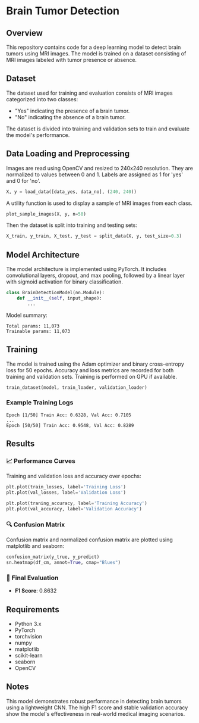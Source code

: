 # Brain Tumor Detection

## Overview
This repository contains code for a deep learning model to detect brain tumors using MRI images. The model is trained on a dataset consisting of MRI images labeled with tumor presence or absence.

## Dataset
The dataset used for training and evaluation consists of MRI images categorized into two classes: 
- "Yes" indicating the presence of a brain tumor.
- "No" indicating the absence of a brain tumor.

The dataset is divided into training and validation sets to train and evaluate the model's performance.

## Data Loading and Preprocessing
Images are read using OpenCV and resized to 240x240 resolution. They are normalized to values between 0 and 1. Labels are assigned as 1 for 'yes' and 0 for 'no'.

```python
X, y = load_data([data_yes, data_no], (240, 240))
```

A utility function is used to display a sample of MRI images from each class.

```python
plot_sample_images(X, y, n=50)
```

Then the dataset is split into training and testing sets:

```python
X_train, y_train, X_test, y_test = split_data(X, y, test_size=0.3)
```

## Model Architecture
The model architecture is implemented using PyTorch. It includes convolutional layers, dropout, and max pooling, followed by a linear layer with sigmoid activation for binary classification.

```python
class BrainDetectionModel(nn.Module):
    def __init__(self, input_shape):
        ...
```

Model summary:

```
Total params: 11,073
Trainable params: 11,073
```

## Training
The model is trained using the Adam optimizer and binary cross-entropy loss for 50 epochs. Accuracy and loss metrics are recorded for both training and validation sets. Training is performed on GPU if available.

```python
train_dataset(model, train_loader, validation_loader)
```

### Example Training Logs
```
Epoch [1/50] Train Acc: 0.6328, Val Acc: 0.7105
...
Epoch [50/50] Train Acc: 0.9548, Val Acc: 0.8289
```

## Results

### 📈 Performance Curves
Training and validation loss and accuracy over epochs:

```python
plt.plot(train_losses, label='Training Loss')
plt.plot(val_losses, label='Validation Loss')
```

```python
plt.plot(traning_accuracy, label='Training Accuracy')
plt.plot(val_accuracy, label='Validation Accuracy')
```

### 🔍 Confusion Matrix
Confusion matrix and normalized confusion matrix are plotted using matplotlib and seaborn:

```python
confusion_matrix(y_true, y_predict)
sn.heatmap(df_cm, annot=True, cmap="Blues")
```

### 💯 Final Evaluation
- **F1 Score**: 0.8632

## Requirements
- Python 3.x
- PyTorch
- torchvision
- numpy
- matplotlib
- scikit-learn
- seaborn
- OpenCV

## Notes
This model demonstrates robust performance in detecting brain tumors using a lightweight CNN. The high F1 score and stable validation accuracy show the model's effectiveness in real-world medical imaging scenarios.
